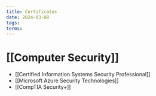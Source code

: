 ```yaml
---
title: Certificates
date: 2024-03-08
tags: 
terms:
---
```


# [[Computer Security]]

-  [[Certified Information Systems Security Professional]]
- [[Microsoft Azure Security Technologies]]
- [[CompTIA Security+]]